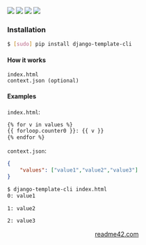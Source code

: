 <!--
https://readme42.com
-->



[![](https://img.shields.io/badge/OS-Unix-blue.svg?longCache=True)]()
[![](https://img.shields.io/pypi/v/django-template-cli.svg?maxAge=3600)](https://pypi.org/project/django-template-cli/)
[![](https://img.shields.io/badge/License-Unlicense-blue.svg?longCache=True)](https://unlicense.org/)
[![](https://github.com/andrewp-as-is/django-template-cli.py/workflows/tests42/badge.svg)](https://github.com/andrewp-as-is/django-template-cli.py/actions)

### Installation
```bash
$ [sudo] pip install django-template-cli
```

#### How it works
```
index.html
context.json (optional)
```

#### Examples
`index.html`:
```html
{% for v in values %}
{{ forloop.counter0 }}: {{ v }}
{% endfor %}
```

`context.json`:
```json
{
    "values": ["value1","value2","value3"]
}
```

```bash
$ django-template-cli index.html
0: value1

1: value2

2: value3
```

<p align="center">
    <a href="https://readme42.com/">readme42.com</a>
</p>
